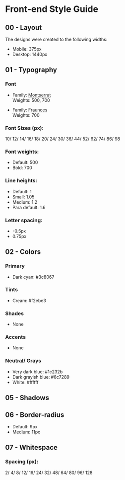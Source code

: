 # Front-end Style Guide

## 00 - Layout

The designs were created to the following widths:

- Mobile: 375px
- Desktop: 1440px

## 01 - Typography

### Font

- Family: [Montserrat](https://fonts.google.com/specimen/Montserrat) \
  Weights: 500, 700

- Family: [Fraunces](https://fonts.google.com/specimen/Fraunces) \
  Weights: 700

### Font Sizes (px):

10/ 12/ 14/ 16/ 18/ 20/ 24/ 30/ 36/ 44/ 52/ 62/ 74/ 86/ 98

### Font weights:

- Default: 500
- Bold: 700

### Line heights:

- Default: 1
- Small: 1.05
- Medium: 1.2
- Para default: 1.6

### Letter spacing:

- -0.5px
- 0.75px

## 02 - Colors

### Primary

- Dark cyan: #3c8067

### Tints

- Cream: #f2ebe3

### Shades

- None

### Accents

- None

### Neutral/ Grays

- Very dark blue: #1c232b
- Dark grayish blue: #6c7289
- White: #ffffff

## 05 - Shadows

## 06 - Border-radius

- Default: 9px
- Medium: 11px

## 07 - Whitespace

### Spacing (px):

2/ 4/ 8/ 12/ 16/ 24/ 32/ 48/ 64/ 80/ 96/ 128
